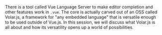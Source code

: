 There is a tool called Vue Language Server to make editor completion and other features work in `.vue`. The core is actually carved out of an OSS called Volar.js, a framework for "any embedded language" that is versatile enough to be used outside of Vue.js. In this session, we will discuss what Volar.js is all about and how its versatility opens up a world of possibilities.
